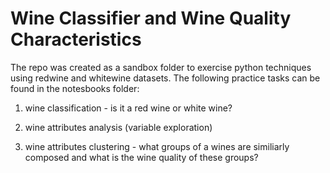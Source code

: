 # Wine Classifier and Wine Quality Characteristics
The repo was created as a sandbox folder to exercise python techniques using redwine and whitewine datasets. The following practice tasks can be found in the notesbooks folder:

1. wine classification - is it a red wine or white wine?

2. wine attributes analysis (variable exploration)

3. wine attributes clustering - what groups of a wines are similiarly composed and what is the wine quality of these groups?
